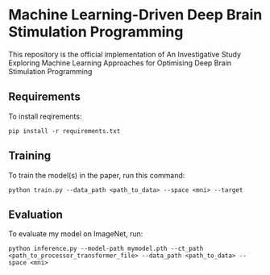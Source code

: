 # Machine Learning-Driven Deep Brain Stimulation Programming

This repository is the official implementation of An Investigative Study Exploring Machine Learning Approaches for Optimising Deep Brain Stimulation Programming

## Requirements
To install reqirements:

```setup
pip install -r requirements.txt
```
## Training
To train the model(s) in the paper, run this command:

```train
python train.py --data_path <path_to_data> --space <mni> --target 
```
## Evaluation
To evaluate my model on ImageNet, run:

```eval
python inference.py --model-path mymodel.pth --ct_path <path_to_processor_transformer_file> --data_path <path_to_data> --space <mni>
```
